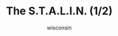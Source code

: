 ---
media: "images/rounds/soviet/stalin_1.png"
media_type: image
title: The S.T.A.L.I.N. (1/2)
author: wisconsin
desc: I do have the context for this. You're not getting it though.
---